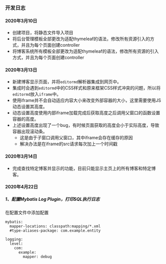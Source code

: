 ### 开发日志

#### 2020年3月10日
* 创建项目，将静态文件导入项目
* 将后台管理模板全部更改为适配thymeleaf的语法，修改所有资源引入的方式，并且为每个页面创建controller
* 将博客系统所有模板全部更改为适配thymeleaf的语法，修改所有资源的引入方式，并且为每个页面创建controller

#### 2020年3月13日
* 新建博客显示页面，并将`editormd`解析器集成到网页中。
* 集成时会遇到`editormd`中的CSS样式和原来框架CSS样式冲突的问题，所以将`editormd`放入`iframe`中。
* 使用iframe并不会自动适应内容大小来改变外部容器的大小，这里需要使用JS动态设置其高度。
* 动态设置高度使用内部iframe加载完成后获取高度之后调用父窗口的函数设置容器的高度。
* 上述设置高度出现了一个bug，有时候页面获取的高度会小于实际高度，导致容器出现滚动条。
    + 这是由于子窗口调用父窗口，其中iframe会存在缓存的原因
    + 解决办法是在iframe的src请求每次加上一个时间戳
    
#### 2020年3月14日
* 完成查找特定博客并显示的功能，目前只能显示主页上的所有博客和特定博客。


#### 2020年4月22日
##### 1、配置Mybatis Log Plugin，打印SQL执行日志
在配置文件中添加配置
```$xslt
mybatis:
  mapper-locations: classpath:mapping/*.xml
  #type-aliases-package: com.example.entity

logging:
  level:
    com:
      example:
        mapper: debug
```
